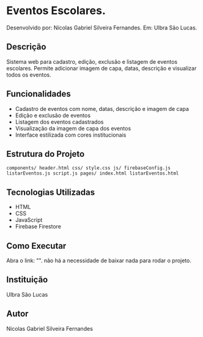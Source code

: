 # Eventos Escolares.

Desenvolvido por: Nícolas Gabriel Silveira Fernandes.
Em: Ulbra São Lucas.

## Descrição
Sistema web para cadastro, edição, exclusão e listagem de eventos escolares. Permite adicionar imagem de capa, datas, descrição e visualizar todos os eventos.

## Funcionalidades
- Cadastro de eventos com nome, datas, descrição e imagem de capa
- Edição e exclusão de eventos
- Listagem dos eventos cadastrados
- Visualização da imagem de capa dos eventos
- Interface estilizada com cores institucionais

## Estrutura do Projeto
``
components/
  header.html
css/
  style.css
js/
  firebaseConfig.js
  listarEventos.js
  script.js
pages/
  index.html
  listarEventos.html
``

## Tecnologias Utilizadas
- HTML
- CSS
- JavaScript
- Firebase Firestore

## Como Executar
Abra o link: "".
não há a necessidade de baixar nada para rodar o projeto.
## Instituição
Ulbra São Lucas

## Autor
Nícolas Gabriel Silveira Fernandes
